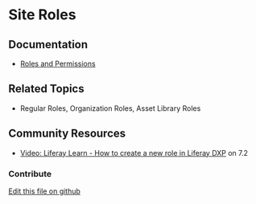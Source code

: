 # Site Roles 

## Documentation

* [Roles and Permissions](https://learn.liferay.com/dxp/latest/en/users-and-permissions/roles-and-permissions.html)

## Related Topics

* Regular Roles, Organization Roles, Asset Library Roles

## Community Resources

* [Video: Liferay Learn - How to create a new role in Liferay DXP](https://www.youtube.com/watch?v=61ocl3xWL38) on 7.2

### Contribute

[Edit this file on github](https://github.com/olafk/controlpanel-documentation-docs/blob/master/md/73en/com_liferay_roles_admin_web_portlet_RolesAdminPortlet/2.md)
